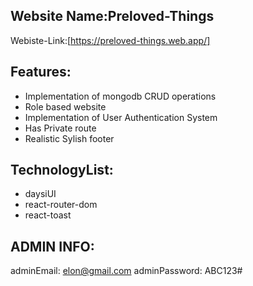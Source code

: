 ## Website Name:Preloved-Things
Webiste-Link:[https://preloved-things.web.app/]
## Features:
* Implementation of mongodb CRUD operations
* Role based website
* Implementation of User Authentication System
* Has Private route
* Realistic Sylish footer
## TechnologyList:
* daysiUI
* react-router-dom 
* react-toast
## ADMIN INFO:
adminEmail: <elon@gmail.com>
adminPassword: ABC123#